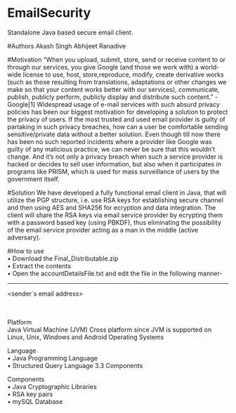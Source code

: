 # EmailSecurity
Standalone Java based secure email client.

#Authors
Akash Singh
Abhijeet Ranadive


#Motivation
”When you upload, submit, store, send or receive content to or through our services, you give Google (and those we work with) a world- wide license to use, host, store,reproduce, modify, create derivative works (such as those resulting from translations, adaptations or other changes we make so that your content works better with our services), communicate, publish, publicly perform, publicly display and distribute such content.” -Google[1]
Widespread usage of e-mail services with such absurd privacy policies has been our biggest motivation for developing a solution to protect the privacy of users. If the most trusted and used email provider is guilty of partaking in such privacy breaches, how can a user be comfortable sending sensitive/private data without a better solution. Even though till now there has been no such reported incidents where a provider like Google was guilty of any malicious practice, we can never be sure that this wouldn’t change. And it’s not only a privacy breach when such a service provider is hacked or decides to sell user information, but also when it participates in programs like PRISM, which is used for mass surveillance of users by the government itself.

#Solution
We have developed a fully functional email client in Java, that will utilize the PGP structure, i.e. use RSA keys for establishing secure channel and then using AES and SHA256 for ecryption and data integration. The client will share the RSA keys via email service provider by ecrypting them with a password based key (using PBKDF), thus eliminating the possibility of the email service provider acting as a man in the middle (active adversary).

#How to use<br>
• Download the Final_Distributable.zip<br>
• Extract the contents<br>
• Open the accountDetailsFile.txt and edit the file in the following manner-<br>
<hr>
&#60sender&#96s email address&#62<br>
<sender's user name><br>
<sender's password><br>

Platform <br>
Java Virtual Machine (JVM)
Cross platform since JVM is supported on Linux, Unix, Windows and Android Operating Systems

Language <br>
• Java Programming Language<br>
• Structured Query Language 3.3 Components<br>

Components <br>
• Java Cryptographic Libraries<br> • RSA key pairs<br>
• mySQL Database
